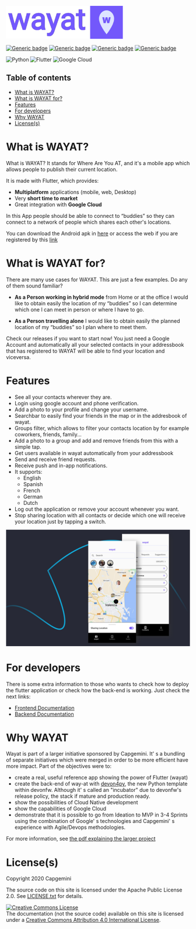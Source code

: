 <link href='https://fonts.googleapis.com/css?family=Roboto' rel='stylesheet'>

<img src=title.png height=90> <img src=wayat_icon.png height=90>


[![Generic badge](https://img.shields.io/badge/WAYAT-v.0.7.0-GREEN.svg)](https://shields.io/) [![Generic badge](https://img.shields.io/badge/os-android-GREEN.svg)](https://shields.io/) [![Generic badge](https://img.shields.io/badge/os-ios-GREEN.svg)](https://shields.io/) [![Generic badge](https://img.shields.io/badge/website-up-GREEN.svg)](https://shields.io/)

![Python](https://img.shields.io/badge/python-3670A0?style=for-the-badge&logo=python&logoColor=ffdd54) ![Flutter](https://img.shields.io/badge/Flutter-%2302569B.svg?style=for-the-badge&logo=Flutter&logoColor=white) ![Google Cloud](https://img.shields.io/badge/GoogleCloud-%234285F4.svg?style=for-the-badge&logo=google-cloud&logoColor=white)

## Table of contents

- [What is WAYAT?](#what-is-wayat)
- [What is WAYAT for?](#what-is-wayat-for)
- [Features](#features)
- [For developers](#for-developers)
- [Why WAYAT](#why-wayat)
- [License(s)](#licenses)

# What is WAYAT?

What is WAYAT? It stands for Where Are You AT, and it's a mobile app which allows people to publish their current location.

It is made with Flutter, which  provides:
- **Multiplatform** applications (mobile, web, Desktop)
- Very **short time to market**
- Great integration with **Google Cloud**

In this App people should be able to connect to “buddies” so they can connect to a network of people which shares each other's locations.

You can download the Android apk in [here](https://github.com/devonfw-forge/wayat-flutter-python-mvp/releases/latest) or access the web if you are registered by this [link](https://wayat-web-dchj7vzxga-no.a.run.app/)

# What is WAYAT for?

There are many use cases for WAYAT. This are just a few examples. Do any of them sound familiar?

- **As a Person working in hybrid mode** from Home or at the office I would
like to obtain easily the location of my “buddies” so I can determine which one I can
meet in person or where I have to go.

- **As a Person travelling alone** I would like to obtain easily the planned location of my
“buddies” so I plan where to meet them.

Check our releases if you want to start now! You just need a Google Account and automatically all your selected contacts in your addressbook that has registered to WAYAT will be able to find your location and viceversa.

# Features
- See all your contacts wherever they are.
- Login using google account and phone verification.
- Add a photo to your profile and change your username.
- Searchbar to easily find your friends in the map or in the addresbook of wayat.
- Groups filter, which allows to filter your contacts location by for example coworkers, friends, family...
- Add a photo to a group and add and remove friends from this with a simple tap.
- Get users available in wayat automatically from your addressbook
- Send and receive friend requests.
- Receive push and in-app notifications.
- It supports:
  - English
  - Spanish
  - French
  - German
  - Dutch
- Log out the application or remove your account whenever you want.
- Stop sharing location with all contacts or decide which one will receive your location just by tapping a switch.

![Main Screens](main_screens.png)

# For developers
There is some extra information to those who wants to check how to deploy the flutter application or check how the back-end is working. Just check the next links:

- [Frontend Documentation](https://github.com/devonfw-forge/wayat-flutter-python-mvp/tree/main/wayat/frontend#readme)
- [Backend Documentation](https://github.com/devonfw-forge/wayat-flutter-python-mvp/tree/main/wayat/backend#readme)

# Why WAYAT

Wayat is part of a larger initiative sponsored by Capgemini. It' s a bundling of separate initiatives which were merged in order to be more efficient have more impact. Part of the objectives were to:

 - create a real, useful reference app showing the power of Flutter (wayat)
 - create the back-end of way-at with [devon4py](https://github.com/devonfw-forge/devon4py/), the new Python template within devonfw. Although it' s called an "incubator" due to devonfw's release policy, the stack if mature and production ready. 
 - show the possibilities of Cloud Native development
 - show the capabilities of Google Cloud
 - demonstrate that it is possible to go from Ideation to MVP in 3-4 Sprints using the combination of Google' s technologies and Capgemini' s experience with Agile/Devops methodologies. 

For more information, see [the pdf explaining the larger project](Presentation.pdf)

# License(s)

Copyright 2020 Capgemini 

The source code on this site is licensed under the Apache Public License 2.0. See [LICENSE.txt](LICENSE.txt) for details.

<a rel="license" href="http://creativecommons.org/licenses/by/4.0/"><img alt="Creative Commons License" style="border-width:0" src="https://i.creativecommons.org/l/by/4.0/80x15.png" /></a><br />The documentation (not the source code) available on this site is licensed under a <a rel="license" href="http://creativecommons.org/licenses/by/4.0/">Creative Commons Attribution 4.0 International License</a>.